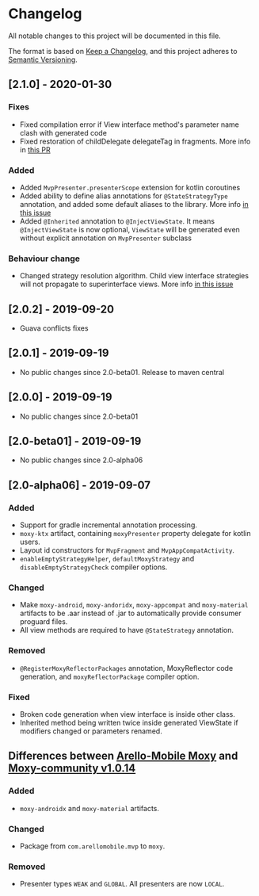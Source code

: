 # Changelog
All notable changes to this project will be documented in this file.

The format is based on [Keep a Changelog](https://keepachangelog.com/en/1.0.0/),
and this project adheres to [Semantic Versioning](https://semver.org/spec/v2.0.0.html).


## [2.1.0] - 2020-01-30
### Fixes
- Fixed compilation error if View interface method's parameter name clash with generated code
- Fixed restoration of childDelegate delegateTag in fragments. More info in [this PR](https://github.com/moxy-community/Moxy/pull/80)

### Added
- Added `MvpPresenter.presenterScope` extension for kotlin coroutines
- Added ability to define alias annotations for `@StateStrategyType` annotation, and added some default aliases to the library. More info [in this issue](https://github.com/moxy-community/Moxy/issues/72)
- Added `@Inherited` annotation to `@InjectViewState`. It means `@InjectViewState` is now optional, `ViewState` will be generated even without explicit annotation on `MvpPresenter` subclass

### Behaviour change
- Changed strategy resolution algorithm. Child view interface strategies will not propagate to superinterface views. More info [in this issue](https://github.com/moxy-community/Moxy/issues/70)


## [2.0.2] - 2019-09-20
- Guava conflicts fixes


## [2.0.1] - 2019-09-19
- No public changes since 2.0-beta01. Release to maven central


## [2.0.0] - 2019-09-19
- No public changes since 2.0-beta01


## [2.0-beta01] - 2019-09-19
- No public changes since 2.0-alpha06


## [2.0-alpha06] - 2019-09-07
### Added
- Support for gradle incremental annotation processing.
- `moxy-ktx` artifact, containing `moxyPresenter` property delegate for kotlin users.
- Layout id constructors for `MvpFragment` and `MvpAppCompatActivity`.
- `enableEmptyStrategyHelper`, `defaultMoxyStrategy` and `disableEmptyStrategyCheck` compiler options.

### Changed
- Make `moxy-android`, `moxy-andoridx`, `moxy-appcompat` and `moxy-material` artifacts to be .aar instead of .jar
to automatically provide consumer proguard files.
- All view methods are required to have `@StateStrategy` annotation.

### Removed
- `@RegisterMoxyReflectorPackages` annotation, MoxyReflector code generation, and `moxyReflectorPackage` compiler option.

### Fixed
- Broken code generation when view interface is inside other class.
- Inherited method being written twice inside generated ViewState if modifiers changed or parameters renamed.


## Differences between [Arello-Mobile Moxy](https://github.com/Arello-Mobile/Moxy) and [Moxy-community v1.0.14](https://github.com/moxy-community/Moxy/tree/1.0.14)
### Added
- `moxy-androidx` and `moxy-material` artifacts.

### Changed
- Package from `com.arellomobile.mvp` to `moxy`.

### Removed
- Presenter types `WEAK` and `GLOBAL`. All presenters are now `LOCAL`.